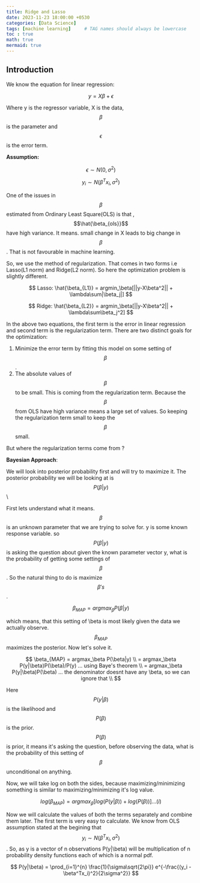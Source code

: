 ```yaml
---
title: Ridge and Lasso
date: 2023-11-23 18:00:00 +0530
categories: [Data Science]
tags: [machine learning]     # TAG names should always be lowercase
toc : true
math: true
mermaid: true
---
```


## Introduction

We know the equation for linear regression:

$$
y = X\beta + \epsilon
$$

Where y is the regressor variable, X is the data, $$ \beta $$ is the parameter and $$ \epsilon $$ is the error term.

**Assumption:**

$$
\epsilon \sim N(0, \sigma^2)
$$

$$
y_i \sim N(\beta^T x_i, \sigma^2)
$$

One of the issues in $$ \beta $$ estimated from Ordinary Least Square(OLS) is that , $$\hat{\beta_{ols}}$$ have high variance. It means. small change in X leads to big change in $$\beta$$ . That is not favourable in machine learning.

So, we use the method of regularization. That comes in two forms i.e Lasso(L1 norm) and Ridge(L2 norm). So here the optimization problem is slightly different.

$$
Lasso:   \hat{\beta_{L1}} = argmin_\beta[||y-X\beta^2|| + \lambda\sum|\beta_j|] 
$$

$$
Ridge:   \hat{\beta_{L2}} = argmin_\beta[||y-X\beta^2|| + \lambda\sum\beta_j^2]
$$

In the above two equations, the first term is the error in linear regression and second term is the regularization term. There are two distinct goals for the optimization:
1. Minimize the error term by fitting this model on some setting of $$\beta$$.
2. The absolute values of $$\beta$$ to be small. This is coming from the regularization term. Because the $$\beta$$ from OLS have high variance means a large set of values. So keeping the regularization term small to keep the $$\beta$$ small.

But where the regularization terms come from ?

**Bayesian Approach**:

We will look into posterior probability first and will try to maximize it. The posterior probability we will be looking at is $$ P(\beta|y) $$ \\

First lets understand what it means. $$\beta$$ is an unknown parameter that we are trying to solve for. y is some known response variable. so $$P(\beta|y)$$ is asking the question about given the known parameter vector y, what is the probability of getting some settings of $$\beta$$. So the natural thing to do is maximize $$\beta's$$.

$$
\beta_{MAP} = argmax_\beta P(\beta|y)
$$

which means, that this setting of \beta is most likely given the data we actually observe. $$\beta_{MAP}$$ maximizes the posterior. Now let's solve it.

$$
\beta_{MAP} = argmax_\beta P(\beta|y) \\
            = argmax_\beta P(y|\beta)P(\beta)/P(y)  ... using Baye's theorem \\
            = argmax_\beta P(y|\beta)P(\beta)       ... the denominator doesnt have any \beta, so we can ignore that \\
$$

Here $$P(y|\beta)$$ is the likelihood and $$P(\beta)$$ is the prior. $$P(\beta)$$ is prior, it means it's asking the question, before observing the data, what is the probability of this setting of $$\beta$$ unconditional on anything.

Now, we will take log on both the sides, because maximizing/minimizing something is similar to maximizing/minimizing it's log value.

$$
log(\beta_{MAP}) = argmax_\beta[log(P(y|\beta)) + log(P(\beta))]  ... (i)
$$

Now we will calculate the values of both the terms separately and combine them later. The first term is very easy to calculate. We know from OLS assumption stated at the begining that $$y_i \sim N(\beta^Tx_i , \sigma^2)$$ . So, as y is a vector of n observations P(y|\beta) will be multiplication of n probability density functions each of which is a normal pdf.

$$
P(y|\beta) = \prod_{i=1}^{n} \frac{1}{\sigma\sqrt{2\pi}} e^{-\frac{(y_i - \beta^Tx_i)^2}{2\sigma^2}}
$$


































